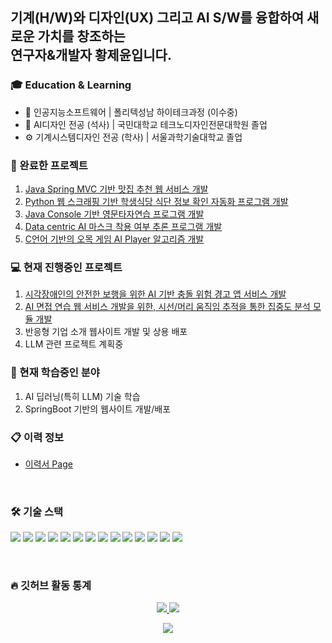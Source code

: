 ## 기계(H/W)와 디자인(UX) 그리고 AI S/W를 융합하여 새로운 가치를 창조하는 <br>연구자&개발자 황제윤입니다.

### 🎓 Education & Learning
- 🧠 인공지능소프트웨어 | 폴리텍성남 하이테크과정 (이수중)
- 🎨 AI디자인 전공 (석사) | 국민대학교 테크노디자인전문대학원 졸업
- ⚙️ 기계시스템디자인 전공 (학사) | 서울과학기술대학교 졸업
  
### 🏁 완료한 프로젝트
1) [Java Spring MVC 기반 맛집 추천 웹 서비스 개발](https://github.com/JeyunH/WEB-Project-MatZip.git)
2) [Python 웹 스크래핑 기반 학생식당 식단 정보 확인 자동화 프로그램 개발](https://github.com/JeyunH/table-of-meals-app.git)
3) [Java Console 기반 영문타자연습 프로그램 개발](https://github.com/JeyunH/JavaConsole-EngTypingPractice.git)
4) [Data centric AI 마스크 착용 여부 추론 프로그램 개발](https://github.com/JeyunH/data-centric-mask-detection.git)
5) [C언어 기반의 오목 게임 AI Player 알고리즘 개발](https://github.com/JeyunH/C-Omok_Algorithm.git)
      
### 💻 현재 진행중인 프로젝트
1) [시각장애인의 안전한 보행을 위한 AI 기반 충돌 위험 경고 앱 서비스 개발](https://github.com/JeyunH/AI_BlindWalkingHelper.git)
2) [AI 면접 연습 웹 서비스 개발을 위한, 시선/머리 움직임 추적을 통한 집중도 분석 모듈 개발](https://github.com/JeyunH/Gaze-Based-Interview-Focus-Analyzer.git)
3) 반응형 기업 소개 웹사이트 개발 및 상용 배포
4) LLM 관련 프로젝트 계획중

### 📝 현재 학습중인 분야
1) AI 딥러닝(특히 LLM) 기술 학습
2) SpringBoot 기반의 웹사이트 개발/배포

### 📋 이력 정보
- [이력서 Page](https://jeyunh.github.io/my-resume.do/)

<br>

### 🛠️ 기술 스택

<p>
<img src="https://img.shields.io/badge/Java-007396?style=for-the-badge&logo=openjdk&logoColor=white">
<img src="https://img.shields.io/badge/Python-3776AB?style=for-the-badge&logo=python&logoColor=white">
<img src="https://img.shields.io/badge/JavaScript-F7DF1E?style=for-the-badge&logo=javascript&logoColor=black">
<img src="https://img.shields.io/badge/C-A8B9CC?style=for-the-badge&logo=c&logoColor=white">
<img src="https://img.shields.io/badge/SQL-4479A1?style=for-the-badge&logo=postgresql&logoColor=white">
<img src="https://img.shields.io/badge/Spring-6DB33F?style=for-the-badge&logo=spring&logoColor=white">
<img src="https://img.shields.io/badge/SpringBoot-6DB33F?style=for-the-badge&logo=springboot&logoColor=white">
<img src="https://img.shields.io/badge/PyTorch-EE4C2C?style=for-the-badge&logo=pytorch&logoColor=white">
<img src="https://img.shields.io/badge/Linux-FCC624?style=for-the-badge&logo=linux&logoColor=black">
<img src="https://img.shields.io/badge/Docker-2496ED?style=for-the-badge&logo=docker&logoColor=white">
<img src="https://img.shields.io/badge/Matlab-0076A8?style=for-the-badge&logo=mathworks&logoColor=white">
<img src="https://img.shields.io/badge/R-276DC3?style=for-the-badge&logo=r&logoColor=white">
<img src="https://img.shields.io/badge/Arduino-00979D?style=for-the-badge&logo=arduino&logoColor=white">
<img src="https://img.shields.io/badge/Git-F05032?style=for-the-badge&logo=git&logoColor=white">
      
</p>

<br>

### 🔥 깃허브 활동 통계

<p align="center">
  <a href="https://github.com/anuraghazra/github-readme-stats">
    <img src="https://github-readme-stats.vercel.app/api?username=JeyunH&show_icons=true&theme=radical" />
  </a>
  <a href="https://github.com/anuraghazra/github-readme-stats">
    <img src="https://github-readme-stats.vercel.app/api/top-langs/?username=JeyunH&layout=compact&theme=radical" />
  </a>
</p>

<p align="center">
  <a href="https://git.io/streak-stats">
    <img src="https://streak-stats.demolab.com/?user=JeyunH&theme=radical" />
  </a>
</p>
